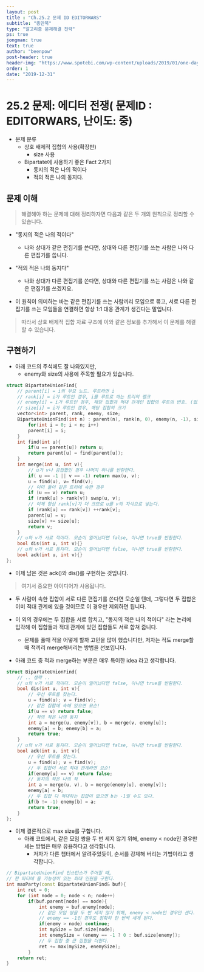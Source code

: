```yaml
---
layout: post
title : "Ch.25.2 문제 ID EDITORWARS"
subtitle: "종만북"
type: "알고리즘 문제해결 전략"
ps: true
jongman: true
text: true
author: "beenpow"
post-header: true
header-img: "https://www.spotebi.com/wp-content/uploads/2019/01/one-day-day-one-workout-motivation-spotebi.jpg"
order: 1
date: "2019-12-31"
---
```


# 25.2 문제: 에디터 전쟁( 문제ID : EDITORWARS, 난이도: 중)
[algo]: <https://algospot.com/judge/problem/read/EDITORWARS>

- 문제 분류
    - 상호 배제적 집합의 사용(확장판) 
        - size 사용
    - Bipartate에 사용하기 좋은 Fact 2가지
        - 동지의 적은 나의 적이다
        - 적의 적은 나의 동지다.

## 문제 이해

> 해결해야 하는 문제에 대해 정리하자면 다음과 같은 두 개의 원칙으로 정리할 수 있습니다.
- "동지의 적은 나의 적이다"
    - 나와 상대가 같은 편집기를 쓴다면, 상대와 다른 편집기를 쓰는 사람은 나와 다른 편집기를 씁니다.
- "적의 적은 나의 동지다"
    - 나와 상대가 다른 편집기를 쓴다면, 상대와 다른 편집기를 쓰는 사람은 나와 같은 편집기를
      쓰겠지요.

- 이 원칙이 의미하는 바는 같은 편집기를 쓰는 사람끼리 모임으로 묶고, 서로 다른 편집기를 쓰는
  모임들을 연결하면 항상 1:1 대응 관계가 생긴다는 말입니다.
> 따라서 상호 배제적 집합 자료 구조에 이와 같은 정보를 추가해서 이 문제를 해결할 수 있습니다.


## 구현하기

- 아래 코드의 주석에도 잘 나와있지만,
    - enemy와 size의 사용에 주목할 필요가 있습니다.

```cpp
struct BipartateUnionFind{
    // parent[i] = i의 부모 노드. 루트라면 i
    // rank[i] = i가 루트인 경우, i를 루트로 하는 트리의 랭크
    // enemy[i] = i가 루트인 경우, 해당 집합과 적대 관계인 집합의 루트의 번호. (없으면 -1)
    // size[i] = i가 루트인 경우, 해당 집합의 크기
    vector<int> parent, rank, enemy, size;
    BipartateUnionFind(int n) : parent(n), rank(n, 0), enemy(n, -1), size(n, 1){
        for(int i = 0; i < n; i++)
        parent[i] = i;
    }
    int find(int u){
        if(u == parent[u]) return u;
        return parent[u] = find(parent[u]);
    }
    int merge(int u, int v){
        // u가 v나 공집합인 경우 나머지 하나를 반환한다.
        if( u == -1 || v == -1) return max(u, v);
        u = find(u), v= find(v);
        // 이미 둘이 같은 트리에 속한 경우
        if (u == v) return u;
        if (rank[u] > rank[v]) swap(u, v);
        // 이제 항상 rank[v]가 더 크므로 u를 v의 자식으로 넣는다.
        if (rank[u] == rank[v]) ++rank[v];
        parent[u] = v;
        size[v] += size[u];
        return v;
    }
    // u와 v가 서로 적이다. 모순이 일어났다면 false, 아니면 true를 반환한다.
    bool dis(int u, int v){}
    // u와 v가 서로 동지다. 모순이 일어났다면 false, 아니면 true를 반환한다.
    bool ack(int u, int v){}
};
```

- 이제 남은 것은 ack()와 dis()를 구현하는 것입니다.

> 여기서 중요한 아이디어가 사용됩니다.
- 두 사람이 속한 집합이 서로 다른 편집기를 쓴다면 모순일 텐데, 그렇다면 두 집합은 이미 적대 관계에
  있을 것이므로 이 경우만 제외하면 됩니다.
- 이 외의 경우에는 두 집합을 서로 합치고, "동지의 적은 나의 적이다" 라는 논리에 입각해 이 집합들과
  적대 관계에 있던 집합들도 서로 합쳐 줍니다.
  - 문제를 풀때 적을 어떻게 할까 고민을 많이 했습니다만, 저자는 적도 merge할때 적끼리 merge해버리는
    방법을 선보입니다.

- 아래 코드 중 적과 merge하는 부분은 매우 특이한 idea 라고 생각합니다.

```cpp
struct BipartateUnionFind{
    // .. 생략 ..
    // u와 v가 서로 적이다. 모순이 일어났다면 false, 아니면 true를 반환한다.
    bool dis(int u, int v){
        // 우선 루트를 찾는다.
        u = find(u); v = find(v);
        // 같은 집합에 속해 있으면 모순!
        if(u == v) return false;
        // 적의 적은 나의 동지
        int a = merge(u, enemy[v]), b = merge(v, enemy[u]);
        enemy[a] = b; enemy[b] = a;
        return true;
    }
    // u와 v가 서로 동지다. 모순이 일어났다면 false, 아니면 true를 반환한다.
    bool ack(int u, int v){
        // 우선 루트를 찾는다.
        u = find(u); v = find(v);
        // 두 집합이 서로 적대 관계라면 모순!
        if(enemy[u] == v) return false;
        // 동지의 적은 나의 적
        int a = merge(u, v), b = merge(enemy[u], enemy[v]);
        enemy[a] = b;
        // 두 집합 다 적대하는 집합이 없으면 b는 -1일 수도 있다.
        if(b != -1) enemy[b] = a;
        return true;
    }
};
```

- 이제 결론적으로 max size를 구합니다.
    - 아래 코드에서, 같은 모임 쌍을 두 번 세지 않기 위해, enemy < node인 경우만 세는 방법은 매우
      유용하다고 생각합니다.
      - 저자가 다른 챕터에서 알려주었듯이, 순서를 강제해 버리는 기법이라고 생각합니다.

```cpp
// BipartateUnionFind 인스턴스가 주어질 때,
// 한 파티에 올 가능성이 있는 최대 인원을 구한다.
int maxParty(const BipartateUnionFind& buf){
    int ret = 0;
    for (int node = 0; node < n; node++)
        if(buf.parent[node] == node){
            int enemy = buf.enemy[node];
            // 같은 모임 쌍을 두 번 세지 않기 위해, enemy < node인 경우만 센다.
            // enemy == -1인 경우도 정확히 한 번씩 세게 된다.
            if(enemy > node) continue;
            int mySize = buf.size[node];
            int enemySize = (enemy == -1 ? 0 : buf.size[enemy]);
            // 두 집합 중 큰 집합을 더한다.
            ret += max(mySize, enemySize);
        }
    return ret;
}
```
